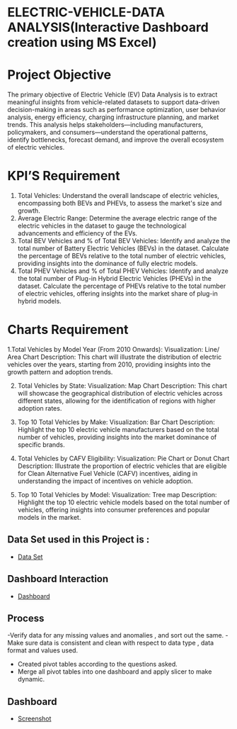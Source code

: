 # ELECTRIC-VEHICLE-DATA ANALYSIS(Interactive Dashboard creation using MS Excel)
# Project Objective
The primary objective of Electric Vehicle (EV) Data Analysis is to extract meaningful insights from vehicle-related datasets to support data-driven decision-making in areas such as performance optimization, user behavior analysis, energy efficiency, charging infrastructure planning, and market trends. This analysis helps stakeholders—including manufacturers, policymakers, and consumers—understand the operational patterns, identify bottlenecks, forecast demand, and improve the overall ecosystem of electric vehicles.

# KPI’S Requirement

1. Total Vehicles:
Understand the overall landscape of electric vehicles, encompassing both BEVs and PHEVs, to assess the market's size and growth.
2. Average Electric Range:
Determine the average electric range of the electric vehicles in the dataset to gauge the technological advancements and efficiency of the EVs.
3. Total BEV Vehicles and % of Total BEV Vehicles:
Identify and analyze the total number of Battery Electric Vehicles (BEVs) in the dataset.
Calculate the percentage of BEVs relative to the total number of electric vehicles, providing insights into the dominance of fully electric models.
4. Total PHEV Vehicles and % of Total PHEV Vehicles:
Identify and analyze the total number of Plug-in Hybrid Electric Vehicles (PHEVs) in the dataset.
Calculate the percentage of PHEVs relative to the total number of electric vehicles, offering insights into the market share of plug-in hybrid models.


# Charts Requirement

1.Total Vehicles by Model Year (From 2010 Onwards):
Visualization: Line/ Area Chart
Description: This chart will illustrate the distribution of electric vehicles over the years, starting from 2010, providing insights into the growth pattern and adoption trends.

2. Total Vehicles by State:
Visualization: Map Chart 
Description: This chart will showcase the geographical distribution of electric vehicles across different states, allowing for the identification of regions with higher adoption rates.

4. Top 10 Total Vehicles by Make:
Visualization: Bar Chart 
Description: Highlight the top 10 electric vehicle manufacturers based on the total number of vehicles, providing insights into the market dominance of specific brands.

6. Total Vehicles by CAFV Eligibility:
Visualization: Pie Chart or Donut Chart
Description: Illustrate the proportion of electric vehicles that are eligible for Clean Alternative Fuel Vehicle (CAFV) incentives, aiding in understanding the impact of incentives on vehicle adoption.

8. Top 10 Total Vehicles by Model:
Visualization: Tree map
Description: Highlight the top 10 electric vehicle models based on the total number of vehicles, offering insights into consumer preferences and popular models in the market.

## Data Set used in this Project is :
- <a href="https://github.com/AnuragBarkhane/Data-Analysis-for-EV-/blob/main/Electric%20Vehicle%20Presentation.pptx">Data Set</a>

## Dashboard Interaction
- <a href="https://github.com/AnuragBarkhane/Data-Analysis-for-EV-">Dashboard</a>
## Process
-Verify data for any missing values and anomalies , and sort out the same.
-Make sure data is consistent and clean with respect to data type , data format and values used.
- Created pivot tables according to the questions asked.
- Merge all pivot tables into one dashboard and apply slicer to make dynamic.

## Dashboard 
- <a href="https://github.com/AnuragBarkhane/Data-Analysis-for-EV-/blob/main/Screenshot%202025-06-13%20203254.png">Screenshot</a>

